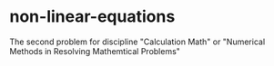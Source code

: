 # non-linear-equations
The second problem for discipline "Calculation Math" or "Numerical Methods in Resolving Mathemtical Problems"
